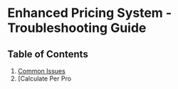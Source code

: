 # Enhanced Pricing System - Troubleshooting Guide

## Table of Contents

1. [Common Issues](#common-issues)
2. [Calculate Per Pro
